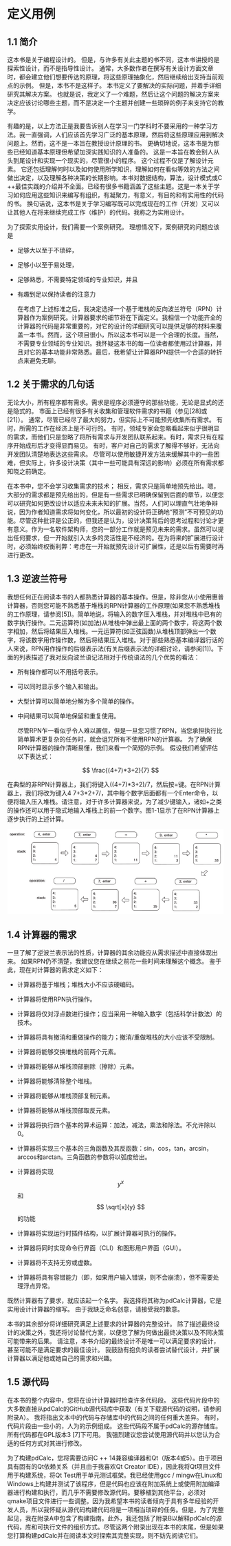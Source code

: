 # 定义用例

## 1.1 简介

  这本书是关于编程设计的。 但是，与许多有关此主题的书不同，这本书讲授的是探索性设计，而不是指导性设计。 通常，大多数作者在撰写有关设计方面文章时，都会建立他们想要传达的原理，将这些原理抽象化，然后继续给出支持当前观点的示例。 但是，本书不是这样子。 本书定义了要解决的实际问题，并着手详细研究其解决方案。 也就是说，我定义了一个难题，然后让这个问题的解决方案来决定应该讨论哪些主题，而不是决定一个主题并创建一些琐碎的例子来支持它的教学。

  有趣的是，以上方法正是我要告诉别人在学习一门学科时不要采用的一种学习方法。我一直强调，人们应该首先学习广泛的基本原理，然后将这些原理应用到解决问题上。然而，这不是一本旨在教授设计原理的书。 更确切地说，这本书是为那些已经知道基本原理但希望加深实践知识的人准备的。 这是一本旨在教会别人从头到尾设计和实现一个现实的，尽管很小的程序。 这个过程不仅是了解设计元素。 它还包括理解何时以及如何使用所学知识，理解如何在看似等效的方法之间做出决定，以及理解各种决策的长期影响。本书对数据结构，算法，设计模式或C ++最佳实践的介绍并不全面。已经有很多书籍涵盖了这些主题。这是一本关于学习如何应用这些知识来编写有组织，有凝聚力，有意义，有目的和有实用性的代码的书。 换句话说，这本书是关于学习编写既可以完成现在的工作（开发）又可以让其他人在将来继续完成工作（维护）的代码。我称之为实用设计。

  为了探索实用设计，我们需要一个案例研究。 理想情况下，案例研究的问题应该是

* 足够大以至于不琐碎，
* 足够小以至于易处理，
* 足够熟悉，不需要特定领域的专业知识，并且
* 有趣到足以保持读者的注意力

  在考虑了上述标准之后，我决定选择一个基于堆栈的反向波兰符号（RPN）计算器作为案例研究。计算器要求的细节将在下面定义。我相信一个功能齐全的计算器的代码是非常重要的，对它的设计的详细研究可以提供足够的材料来覆盖一本书。然而，这个项目很小，所以这本书可以是一个合理的长度。当然，不需要专业领域的专业知识。我怀疑这本书的每一位读者都使用过计算器，并且对它的基本功能非常熟悉。最后，我希望让计算器RPN提供一个合适的转折点来避免无聊。

## 1.2 关于需求的几句话

  无论大小，所有程序都有需求。需求是程序必须遵守的那些功能，无论是显式的还是隐式的。 市面上已经有很多有关收集和管理软件需求的书籍（参见[28]或[21]）。 通常，尽管已经尽了最大的努力，但实际上不可能预先收集所有需求。 有时，所需的工作在经济上是不可行的。 有时，领域专家会忽略看起来似乎很明显的需求，而他们只是忽略了将所有需求与开发团队联系起来。有时，需求只有在程序开始成形后才变得显而易见。 有时，客户对自己的需求了解得不够好，无法向开发团队清楚地表达这些需求。 尽管可以使用敏捷开发方法来缓解其中的一些困难，但实际上，许多设计决策（其中一些可能具有深远的影响）必须在所有需求都知晓之前确定。

  在本书中，您不会学习收集需求的技术； 相反，需求只是简单地预先给出。嗯，大部分的需求都是预先给出的，但是有一些需求已明确保留到后面的章节，以便您可以研究如何更改设计以适应未来未知的扩展。当然，人们可以理直气壮地争辩说，因为作者知道需求将如何变化，所以最初的设计将正确地“预测”不可预见的功能。尽管这种批评是公正的，但我还是认为，设计决策背后的思考过程和讨论才更有意义。作为一名软件架构师，您的一部分工作就是预见未来的需求。虽然可以提出任何要求，但一开始就引入太多的灵活性是不经济的。在为将来的扩展进行设计时，必须始终权衡利弊：考虑在一开始就预先设计可扩展性，还是以后有需要时再进行更改。

## 1.3 逆波兰符号

  我想任何正在阅读本书的人都熟悉计算器的基本操作。但是，除非您从小使用惠普计算器，否则您可能不熟悉基于堆栈的RPN计算器的工作原理(如果您不熟悉堆栈的工作原理，请参阅[5])。简单地说，将输入的数字压入堆栈，并对堆栈中已有的数字执行操作。二元运算符(如加法)从堆栈中弹出最上面的两个数字，将这两个数字相加，然后将结果压入堆栈。一元运算符(如正弦函数)从堆栈顶部弹出一个数字，将该数字用作操作数，然后将结果压入堆栈。对于那些熟悉基本编译器行话的人来说，RPN用作操作的后缀表示法(有关后缀表示法的详细讨论，请参阅[1])。下面的列表描述了我对反向波兰语记法相对于传统语法的几个优势的看法：

* 所有操作都可以不用括号表示。

* 可以同时显示多个输入和输出。

* 大型计算可以简单地分解为多个简单的操作。

* 中间结果可以简单地保留和重复使用。

  尽管RPN乍一看似乎令人难以置信，但是一旦您习惯了RPN，当您承担执行比简单算术更复杂的任务时，就会诅咒所有不使用RPN的计算器。
  为了确保RPN计算器的操作清晰易懂，我们来看一个简短的示例。 假设我们希望评估以下表达式：
  

  $$
  \frac{(4+7)*3+2}{7}
  $$

在典型的非RPN计算器上，我们将键入((4+7)\*3+2)/7，然后按=键。在RPN计算器上，我们将改为键入4 7+3\*2+7/，其中每个数字后面都有一个Enter命令，以便将输入压入堆栈。请注意，对于许多计算器来说，为了减少键输入，诸如+之类的操作还可以用于隐式地输入堆栈上的前一个数字。图1-1显示了在RPN计算器上逐步执行的上述计算。

![](./images/figure1_1.PNG)

## 1.4 计算器的需求

一旦了解了逆波兰表示法的性质，计算器的其余功能应从需求描述中直接体现出来。 如果RPN仍不清楚，我建议您在继续之前花一些时间来理解这个概念。 鉴于此，现在对计算器的需求定义如下：

* 计算器将基于堆栈；堆栈大小不应该硬编码。

* 计算器将使用RPN执行操作。

* 计算器将仅对浮点数进行操作；应当采用一种输入数字（包括科学计数法）的技术。

* 计算器将具有撤消和重做操作的能力；撤消/重做堆栈的大小应该不受限制。

* 计算器将能够交换堆栈的前两个元素。

* 计算器将能够从堆栈顶部删除（擦除）元素。

* 计算器将能够清除整个堆栈。

* 计算器将能够从堆栈顶部复制元素。

* 计算器将能够从堆栈顶部取反元素。

* 计算器将执行四个基本的算术运算：加法，减法，乘法和除法。不允许除以0。

* 计算器将实现三个基本的三角函数及其反函数：sin，cos，tan，arcsin，arccos和arctan。三角函数的参数将以弧度给出。

* 计算器将实现
  $$
  y^x
  $$
  和
  $$
  \sqrt[x]{y}
  $$
  的功能

* 计算器将实现运行时插件结构，以扩展计算器可执行的操作。
* 计算器将同时实现命令行界面（CLI）和图形用户界面（GUI）。
* 计算器将不支持无穷或虚数。
* 计算器将具有容错能力（即，如果用户输入错误，则不会崩溃），但不需要处理浮点异常。

既然计算器有了要求，就应该起一个名字。 我选择将其称为pdCalc计算器，它是实用设计计算器的缩写。 由于我缺乏命名创意，请接受我的歉意。

本书的其余部分将详细研究满足上述要求的计算器的完整设计。 除了描述最终设计的决策之外，我还将讨论替代方案，以便您了解为何做出最终决策以及不同决策可能带来的后果。 请注意，本书介绍的最终设计不是唯一可以满足要求的设计，甚至可能不是满足要求的最佳设计。 我鼓励有抱负的读者尝试替代设计，并扩展计算器以满足他或她自己的需求和兴趣。

## 1.5 源代码

在本书的整个内容中，您将在设计计算器时检查许多代码段。 这些代码片段中的大多数直接从pdCalc的GitHub源代码库中获取（有关下载源代码的说明，请参阅附录A）。 我将指出文本中的代码与存储库中的代码之间的任何重大差异。 有时，代码片段由一些小的，人为的示例组成。 这些代码段不属于pdCalc的源存储库。 所有代码都在GPL版本3 [7]下可用。 我强烈建议您尝试使用源代码并以您认为合适的任何方式对其进行修改。

为了构建pdCalc，您将需要访问C ++ 14兼容编译器和Qt（版本4或5）。由于项目具有固有的Qt依赖关系（并且由于我喜欢Qt Creator IDE），因此我将Qt项目文件用于构建系统，将Qt Test用于单元测试框架。我已经使用gcc / mingw在Linux和Windows上构建并测试了该程序，但是代码也应该在附加系统上或使用附加编译器进行构建和执行，而几乎不需要修改源代码。要移植到其他平台，必须对qmake项目文件进行一些调整。因为我希望本书的读者倾向于具有多年经验的开发人员，所以我怀疑从源代码构建代码将是一项相当琐碎的任务。但是，为了完整起见，我在附录A中包含了构建指南。此外，我还包括了附录B以解释pdCalc的源代码，库和可执行文件的组织方式。尽管这两个附录出现在本书的末尾，但是如果您打算构建pdCalc并在阅读本文时探索其完整实现，则不妨先阅读它们。